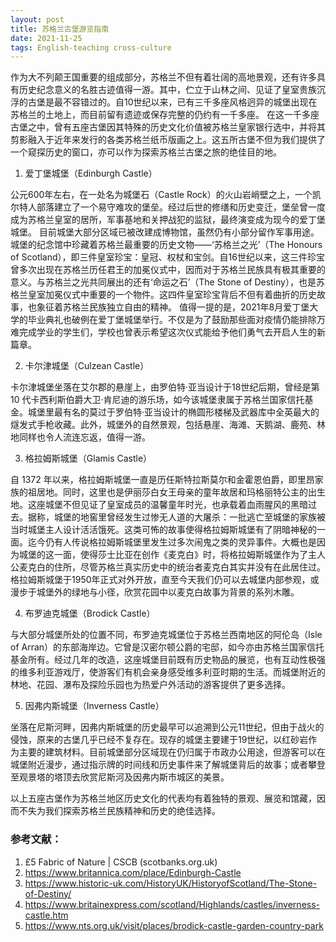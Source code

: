 ```yaml
---
layout: post
title: 苏格兰古堡游览指南
date: 2021-11-25
tags: English-teaching cross-culture
---
```


作为大不列颠王国重要的组成部分，苏格兰不但有着壮阔的高地景观，还有许多具有历史纪念意义的名胜古迹值得一游。其中，伫立于山林之间、见证了皇室贵族沉浮的古堡是最不容错过的。自10世纪以来，已有三千多座风格迥异的城堡出现在苏格兰的土地上，而目前留有遗迹或保存完整的仍约有一千多座。
在这一千多座古堡之中，曾有五座古堡因其特殊的历史文化价值被苏格兰皇家银行选中，并将其剪影融入于近年来发行的各类苏格兰纸币版画之上。这五所古堡不但为我们提供了一个窥探历史的窗口，亦可以作为探索苏格兰古堡之旅的绝佳目的地。

1. 爱丁堡城堡（Edinburgh Castle）
 
公元600年左右，在一处名为城堡石（Castle Rock）的火山岩峭壁之上，一个凯尔特人部落建立了一个易守难攻的堡垒。经过后世的修缮和历史变迁，堡垒曾一度成为苏格兰皇室的居所，军事基地和关押战犯的监狱，最终演变成为现今的爱丁堡城堡。
目前城堡大部分区域已被改建成博物馆，虽然仍有小部分留作军事用途。城堡的纪念馆中珍藏着苏格兰最重要的历史文物——‘苏格兰之光’（The Honours of Scotland），即三件皇室珍宝：皇冠、权杖和宝剑。自16世纪以来，这三件珍宝曾多次出现在苏格兰历任君王的加冕仪式中，因而对于苏格兰民族具有极其重要的意义。与苏格兰之光共同展出的还有‘命运之石’（The Stone of Destiny），也是苏格兰皇室加冕仪式中重要的一个物件。这四件皇室珍宝背后不但有着曲折的历史故事，也象征着苏格兰民族独立自由的精神。
值得一提的是，2021年8月爱丁堡大学的毕业典礼也破例在爱丁堡城堡举行。不仅是为了鼓励那些面对疫情仍能排除万难完成学业的学生们，学校也曾表示希望这次仪式能给予他们勇气去开启人生的新篇章。

2. 卡尔津城堡（Culzean Castle）
 
卡尔津城堡坐落在艾尔郡的悬崖上，由罗伯特·亚当设计于18世纪后期，曾经是第 10 代卡西利斯伯爵大卫·肯尼迪的游乐场，如今该城堡隶属于苏格兰国家信托基金。城堡里最有名的莫过于罗伯特·亚当设计的椭圆形楼梯及武器库中全英最大的燧发式手枪收藏。此外，城堡外的自然景观，包括悬崖、海滩、天鹅湖、鹿苑、林地同样也令人流连忘返，值得一游。

3. 格拉姆斯城堡（Glamis Castle）
 
自 1372 年以来，格拉姆斯城堡一直是历任斯特拉斯莫尔和金霍恩伯爵，即里昂家族的祖居地。同时，这里也是伊丽莎白女王母亲的童年故居和玛格丽特公主的出生地。这座城堡不但见证了皇室成员的温馨童年时光，也承载着血雨腥风的黑暗过去。据称，城堡的地窖里曾经发生过惨无人道的大屠杀：一批逃亡至城堡的家族被当时城堡主人设计活活饿死。这类可怖的故事使得格拉姆斯城堡有了阴暗神秘的一面。迄今仍有人传说格拉姆斯城堡里发生过多次闹鬼之类的灵异事件。大概也是因为城堡的这一面，使得莎士比亚在创作《麦克白》时，将格拉姆斯城堡作为了主人公麦克白的住所，尽管苏格兰真实历史中的统治者麦克白其实并没有在此居住过。
格拉姆斯城堡于1950年正式对外开放，直至今天我们仍可以去城堡内部参观，或漫步于城堡外的绿地与小径，欣赏花园中以麦克白故事为背景的系列木雕。 


   
4. 布罗迪克城堡（Brodick Castle）
   
与大部分城堡所处的位置不同，布罗迪克城堡位于苏格兰西南地区的阿伦岛（Isle of Arran）的东部海岸边。它曾是汉密尔顿公爵的宅邸，如今亦由苏格兰国家信托基金所有。经过几年的改造，这座城堡目前既有历史物品的展览，也有互动性极强的维多利亚游戏厅，使游客们有机会亲身感受维多利亚时期的生活。而城堡附近的林地、花园、瀑布及探险乐园也为热爱户外活动的游客提供了更多选择。

 
5. 因弗内斯城堡（Inverness Castle）

坐落在尼斯河畔，因弗内斯城堡的历史最早可以追溯到公元11世纪，但由于战火的侵蚀，原来的古堡几乎已经不复存在。现存的城堡主要建于19世纪，以红砂岩作为主要的建筑材料。目前城堡部分区域现在仍归属于市政办公用途，但游客可以在城堡附近漫步，通过指示牌的时间线和历史事件来了解城堡背后的故事；或者攀登至观景塔的塔顶去欣赏尼斯河及因弗内斯市城区的美景。
 
以上五座古堡作为苏格兰地区历史文化的代表均有着独特的景观、展览和馆藏，因而不失为我们探索苏格兰民族精神和历史的绝佳选择。



### 参考文献：
1.	£5 Fabric of Nature | CSCB (scotbanks.org.uk)
2.	https://www.britannica.com/place/Edinburgh-Castle 
3.	https://www.historic-uk.com/HistoryUK/HistoryofScotland/The-Stone-of-Destiny/ 
4.	https://www.britainexpress.com/scotland/Highlands/castles/inverness-castle.htm 
5.	https://www.nts.org.uk/visit/places/brodick-castle-garden-country-park 

